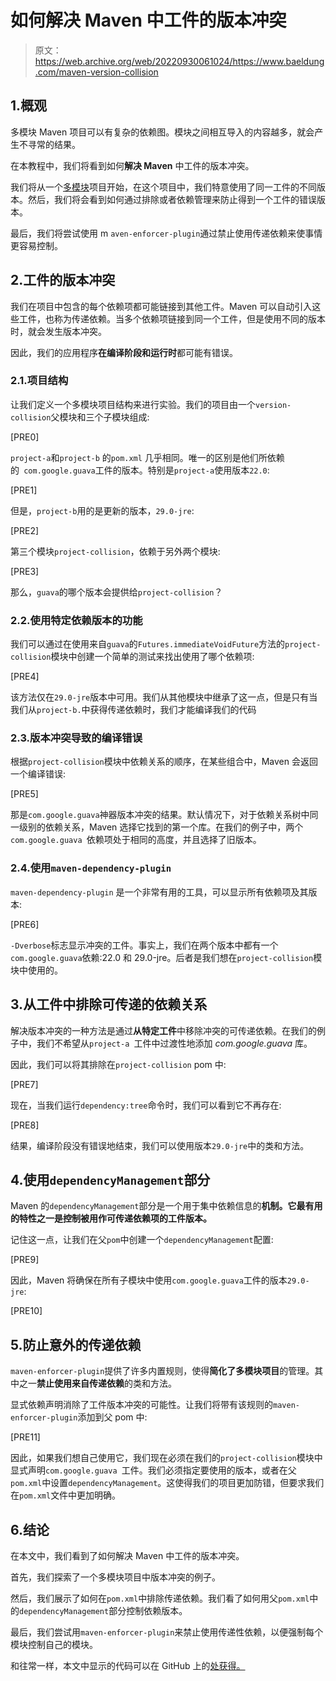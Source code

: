 # 如何解决 Maven 中工件的版本冲突

> 原文：<https://web.archive.org/web/20220930061024/https://www.baeldung.com/maven-version-collision>

## 1.概观

多模块 Maven 项目可以有复杂的依赖图。模块之间相互导入的内容越多，就会产生不寻常的结果。

在本教程中，我们将看到如何**解决 Maven** 中工件的版本冲突。

我们将从一个[多模块](/web/20220706153505/https://www.baeldung.com/maven-multi-module)项目开始，在这个项目中，我们特意使用了同一工件的不同版本。然后，我们将会看到如何通过排除或者依赖管理来防止得到一个工件的错误版本。

最后，我们将尝试使用 m `aven-enforcer-plugin`通过禁止使用传递依赖来使事情更容易控制。

## 2.工件的版本冲突

我们在项目中包含的每个依赖项都可能链接到其他工件。Maven 可以自动引入这些工件，也称为传递依赖。当多个依赖项链接到同一个工件，但是使用不同的版本时，就会发生版本冲突。

因此，我们的应用程序**在编译阶段和运行时**都可能有错误。

### 2.1.项目结构

让我们定义一个多模块项目结构来进行实验。我们的项目由一个`version-collision`父模块和三个子模块组成:

[PRE0]

`project-a`和`project-b` 的`pom.xml` 几乎相同。唯一的区别是他们所依赖的` com.google.guava`工件的版本。特别是`project-a`使用版本`22.0`:

[PRE1]

但是，`project-b`用的是更新的版本，`29.0-jre`:

[PRE2]

第三个模块`project-collision`，依赖于另外两个模块:

[PRE3]

那么，`guava`的哪个版本会提供给`project-collision`？

### 2.2.使用特定依赖版本的功能

我们可以通过在使用来自`guava`的`Futures.immediateVoidFuture`方法的`project-collision`模块中创建一个简单的测试来找出使用了哪个依赖项:

[PRE4]

该方法仅在`29.0-jre`版本中可用。我们从其他模块中继承了这一点，但是只有当我们从`project-b.`中获得传递依赖时，我们才能编译我们的代码

### 2.3.版本冲突导致的编译错误

根据`project-collision`模块中依赖关系的顺序，在某些组合中，Maven 会返回一个编译错误:

[PRE5]

那是`com.google.guava`神器版本冲突的结果。默认情况下，对于依赖关系树中同一级别的依赖关系，Maven 选择它找到的第一个库。在我们的例子中，两个`com.google.guava `依赖项处于相同的高度，并且选择了旧版本。

### 2.4.使用`maven-dependency-plugin`

`maven-dependency-plugin` 是一个非常有用的工具，可以显示所有依赖项及其版本:

[PRE6]

`-Dverbose`标志显示冲突的工件。事实上，我们在两个版本中都有一个`com.google.guava`依赖:22.0 和 29.0-jre。后者是我们想在`project-collision`模块中使用的。

## 3.从工件中排除可传递的依赖关系

解决版本冲突的一种方法是通过**从特定工件**中移除冲突的可传递依赖。在我们的例子中，我们不希望从`project-a `工件中过渡性地添加 *com.google.guava* 库。

因此，我们可以将其排除在`project-collision` pom 中:

[PRE7]

现在，当我们运行`dependency:tree`命令时，我们可以看到它不再存在:

[PRE8]

结果，编译阶段没有错误地结束，我们可以使用版本`29.0-jre`中的类和方法。

## 4.使用`dependencyManagement`部分

Maven 的`dependencyManagement`部分是一个用于集中依赖信息的**机制。它最有用的特性之一是控制被用作可传递依赖项的工件版本。**

记住这一点，让我们在父`pom`中创建一个`dependencyManagement`配置:

[PRE9]

因此，Maven 将确保在所有子模块中使用`com.google.guava`工件的版本`29.0-jre`:

[PRE10]

## 5.防止意外的传递依赖

`maven-enforcer-plugin`提供了许多内置规则，使得**简化了多模块项目**的管理。其中之一**禁止使用来自传递依赖**的类和方法。

显式依赖声明消除了工件版本冲突的可能性。让我们将带有该规则的`maven-enforcer-plugin`添加到父 pom 中:

[PRE11]

因此，如果我们想自己使用它，我们现在必须在我们的`project-collision`模块中显式声明`com.google.guava `工件。我们必须指定要使用的版本，或者在父`pom.xml`中设置`dependencyManagement`。这使得我们的项目更加防错，但要求我们在`pom.xml`文件中更加明确。

## 6.结论

在本文中，我们看到了如何解决 Maven 中工件的版本冲突。

首先，我们探索了一个多模块项目中版本冲突的例子。

然后，我们展示了如何在`pom.xml`中排除传递依赖。我们看了如何用父`pom.xml`中的`dependencyManagement`部分控制依赖版本。

最后，我们尝试用`maven-enforcer-plugin`来禁止使用传递性依赖，以便强制每个模块控制自己的模块。

和往常一样，本文中显示的代码可以在 GitHub 上的[处获得。](https://web.archive.org/web/20220706153505/https://github.com/eugenp/tutorials/tree/master/maven-modules/version-collision)